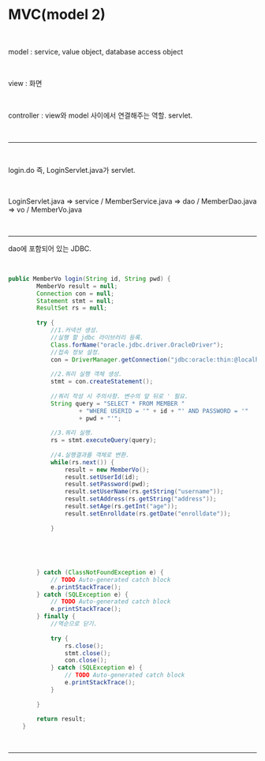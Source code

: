 <h1>MVC(model 2)</h1>

<br>

model : service, value object, database access object 

<br>

view : 화면 

<br>

controller : view와 model 사이에서 연결해주는 역할. servlet.

 <br>

<hr>

<br>

login.do 즉, LoginServlet.java가 servlet.

<br>

LoginServlet.java => service / MemberService.java => dao / MemberDao.java => vo / MemberVo.java

<br>

<hr>

dao에 포함되어 있는 JDBC.

<br>

```java
public MemberVo login(String id, String pwd) {
		MemberVo result = null;
		Connection con = null;
		Statement stmt = null;
		ResultSet rs = null;
		
		try {
			//1.커넥션 생성.
			//실행 할 jdbc 라이브러리 등록.
			Class.forName("oracle.jdbc.driver.OracleDriver");
			//접속 정보 설정.
			con = DriverManager.getConnection("jdbc:oracle:thin:@localhost:59161:XE", "jsp", "jsp");
			
			//2.쿼리 실행 객체 생성.
			stmt = con.createStatement();
			
			//쿼리 작성 시 주의사항. 변수의 앞 뒤로 ' 필요.
			String query = "SELECT * FROM MEMBER "
					+ "WHERE USERID = '" + id + "' AND PASSWORD = '" 
					+ pwd + "'";
			
			//3.쿼리 실행.
			rs = stmt.executeQuery(query);
			
			//4.실행결과를 객체로 변환.
			while(rs.next()) {
				result = new MemberVo();
				result.setUserId(id);
				result.setPassword(pwd);
				result.setUserName(rs.getString("username"));
				result.setAddress(rs.getString("address"));
				result.setAge(rs.getInt("age"));
				result.setEnrolldate(rs.getDate("enrolldate"));
				
			}
			
		
				
			
			
		} catch (ClassNotFoundException e) {
			// TODO Auto-generated catch block
			e.printStackTrace();
		} catch (SQLException e) {
			// TODO Auto-generated catch block
			e.printStackTrace();
		} finally {
			//역순으로 닫기.
			
			try {
				rs.close();
				stmt.close();
				con.close();
			} catch (SQLException e) {
				// TODO Auto-generated catch block
				e.printStackTrace();
			}
			
		}
		
		return result;
	}
```



<br>

<hr>


